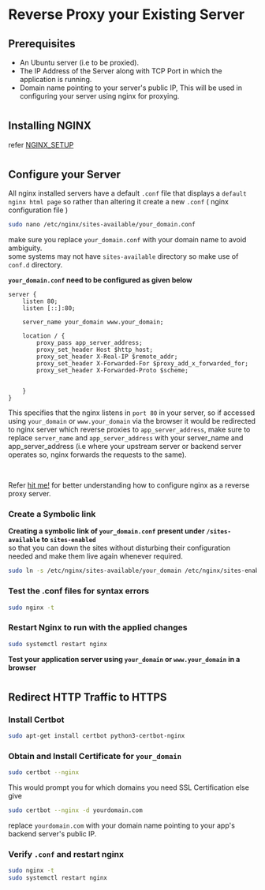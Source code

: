 # Reverse Proxy your Existing Server
## Prerequisites
- An Ubuntu server (i.e to be proxied).
- The IP Address of the Server along with TCP Port in which the application is running.
- Domain name pointing to your server's public IP, This will be used in configuring your server using nginx for proxying.
#
## Installing NGINX
refer [NGINX_SETUP](https://github.com/Ramanathan-S-P/Setup/blob/main/Installation/installation.md#nginx)
#
## Configure your Server
All nginx installed servers have a default `.conf` file that displays a `default nginx html page` so rather than altering it create a new `.conf` ( nginx configuration file )
```sh
sudo nano /etc/nginx/sites-available/your_domain.conf
```
make sure you replace `your_domain.conf` with your domain name to avoid ambiguity.<br>
some systems may not have `sites-available` directory so make use of `conf.d` directory.

**`your_domain.conf` need to be configured as given below**
```
server {
    listen 80;
    listen [::]:80;

    server_name your_domain www.your_domain;
        
    location / {
        proxy_pass app_server_address;
        proxy_set_header Host $http_host;
        proxy_set_header X-Real-IP $remote_addr;
        proxy_set_header X-Forwarded-For $proxy_add_x_forwarded_for;
        proxy_set_header X-Forwarded-Proto $scheme;

        
    }
}

```
This specifies that the nginx listens in `port 80` in your server, so if accessed using `your_domain` or `www.your_domain` via the browser it would be redirected to nginx server which reverse proxies to `app_server_address`,  make sure to replace `server_name` and `app_server_address` with your server_name and app_server_address (i.e where your upstream server or backend server operates so, nginx forwards the requests to the same).

<br>

Refer [hit me!](https://www.digitalocean.com/community/tutorials/how-to-configure-nginx-as-a-reverse-proxy-on-ubuntu-22-04)  for better understanding how to configure nginx as a reverse proxy server.
<br>

### Create a Symbolic link

**Creating a symbolic link of  `your_domain.conf` present under `/sites-available` to `sites-enabled`** <br>
so that you can down the sites without disturbing their configuration needed and make them live again whenever required.
```sh
sudo ln -s /etc/nginx/sites-available/your_domain /etc/nginx/sites-enabled/
```
### Test the .conf files for syntax errors
```sh
sudo nginx -t
```
### Restart Nginx to run with the applied changes

```sh
sudo systemctl restart nginx
```
**Test your application server using `your_domain` or `www.your_domain` in a browser**

#
## Redirect HTTP Traffic to HTTPS
### Install Certbot
```sh
sudo apt-get install certbot python3-certbot-nginx
```
### Obtain and Install Certificate for `your_domain`
```sh
sudo certbot --nginx
```
This would prompt you for which domains you need SSL Certification else give
<br>

```sh
sudo certbot --nginx -d yourdomain.com
```
replace `yourdomain.com` with your domain name pointing to your app's backend server's public IP.
### Verify `.conf` and restart nginx
```sh
sudo nginx -t
sudo systemctl restart nginx
```